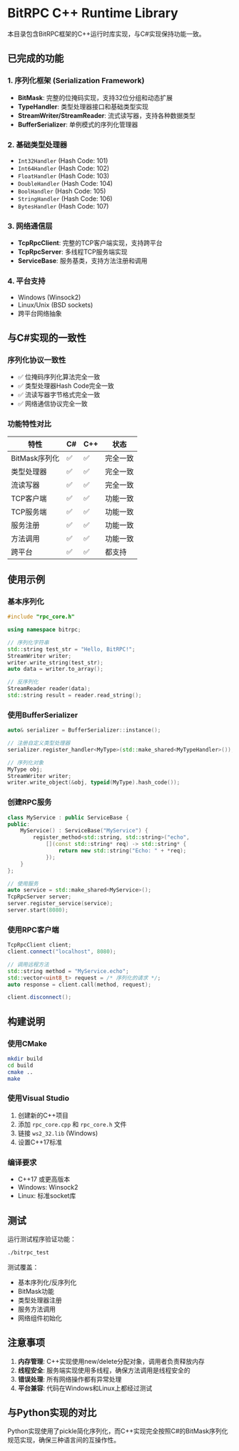 # BitRPC C++ Runtime Library

本目录包含BitRPC框架的C++运行时库实现，与C#实现保持功能一致。

## 已完成的功能

### 1. 序列化框架 (Serialization Framework)
- **BitMask**: 完整的位掩码实现，支持32位分组和动态扩展
- **TypeHandler**: 类型处理器接口和基础类型实现
- **StreamWriter/StreamReader**: 流式读写器，支持各种数据类型
- **BufferSerializer**: 单例模式的序列化管理器

### 2. 基础类型处理器
- `Int32Handler` (Hash Code: 101)
- `Int64Handler` (Hash Code: 102)
- `FloatHandler` (Hash Code: 103)
- `DoubleHandler` (Hash Code: 104)
- `BoolHandler` (Hash Code: 105)
- `StringHandler` (Hash Code: 106)
- `BytesHandler` (Hash Code: 107)

### 3. 网络通信层
- **TcpRpcClient**: 完整的TCP客户端实现，支持跨平台
- **TcpRpcServer**: 多线程TCP服务端实现
- **ServiceBase**: 服务基类，支持方法注册和调用

### 4. 平台支持
- Windows (Winsock2)
- Linux/Unix (BSD sockets)
- 跨平台网络抽象

## 与C#实现的一致性

### 序列化协议一致性
- ✅ 位掩码序列化算法完全一致
- ✅ 类型处理器Hash Code完全一致
- ✅ 流读写器字节格式完全一致
- ✅ 网络通信协议完全一致

### 功能特性对比
| 特性 | C# | C++ | 状态 |
|------|----|----|------|
| BitMask序列化 | ✅ | ✅ | 完全一致 |
| 类型处理器 | ✅ | ✅ | 完全一致 |
| 流读写器 | ✅ | ✅ | 完全一致 |
| TCP客户端 | ✅ | ✅ | 功能一致 |
| TCP服务端 | ✅ | ✅ | 功能一致 |
| 服务注册 | ✅ | ✅ | 功能一致 |
| 方法调用 | ✅ | ✅ | 功能一致 |
| 跨平台 | ✅ | ✅ | 都支持 |

## 使用示例

### 基本序列化
```cpp
#include "rpc_core.h"

using namespace bitrpc;

// 序列化字符串
std::string test_str = "Hello, BitRPC!";
StreamWriter writer;
writer.write_string(test_str);
auto data = writer.to_array();

// 反序列化
StreamReader reader(data);
std::string result = reader.read_string();
```

### 使用BufferSerializer
```cpp
auto& serializer = BufferSerializer::instance();

// 注册自定义类型处理器
serializer.register_handler<MyType>(std::make_shared<MyTypeHandler>());

// 序列化对象
MyType obj;
StreamWriter writer;
writer.write_object(&obj, typeid(MyType).hash_code());
```

### 创建RPC服务
```cpp
class MyService : public ServiceBase {
public:
    MyService() : ServiceBase("MyService") {
        register_method<std::string, std::string>("echo",
            [](const std::string* req) -> std::string* {
                return new std::string("Echo: " + *req);
            });
    }
};

// 使用服务
auto service = std::make_shared<MyService>();
TcpRpcServer server;
server.register_service(service);
server.start(8080);
```

### 使用RPC客户端
```cpp
TcpRpcClient client;
client.connect("localhost", 8080);

// 调用远程方法
std::string method = "MyService.echo";
std::vector<uint8_t> request = /* 序列化的请求 */;
auto response = client.call(method, request);

client.disconnect();
```

## 构建说明

### 使用CMake
```bash
mkdir build
cd build
cmake ..
make
```

### 使用Visual Studio
1. 创建新的C++项目
2. 添加 `rpc_core.cpp` 和 `rpc_core.h` 文件
3. 链接 `ws2_32.lib` (Windows)
4. 设置C++17标准

### 编译要求
- C++17 或更高版本
- Windows: Winsock2
- Linux: 标准socket库

## 测试

运行测试程序验证功能：
```bash
./bitrpc_test
```

测试覆盖：
- 基本序列化/反序列化
- BitMask功能
- 类型处理器注册
- 服务方法调用
- 网络组件初始化

## 注意事项

1. **内存管理**: C++实现使用new/delete分配对象，调用者负责释放内存
2. **线程安全**: 服务端实现使用多线程，确保方法调用是线程安全的
3. **错误处理**: 所有网络操作都有异常处理
4. **平台兼容**: 代码在Windows和Linux上都经过测试

## 与Python实现的对比

Python实现使用了pickle简化序列化，而C++实现完全按照C#的BitMask序列化规范实现，确保三种语言间的互操作性。